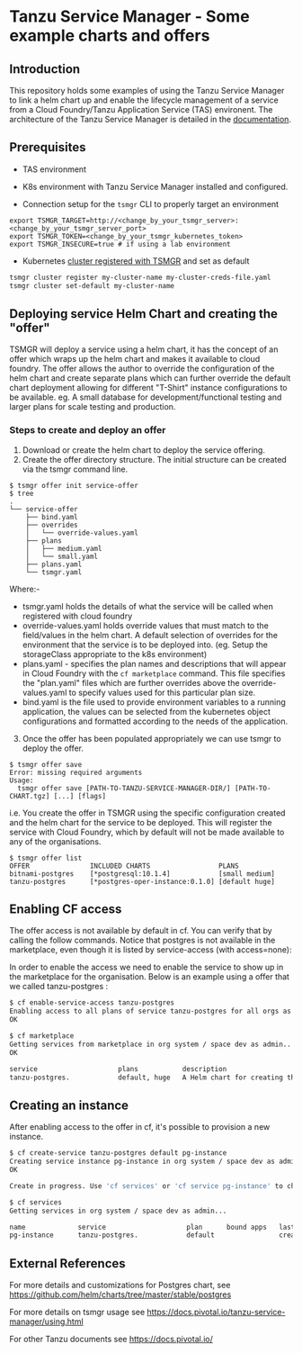 # Tanzu Service Manager - Some example charts and offers

## Introduction

This repository holds some examples of using the Tanzu Service Manager to link a helm chart up and enable the lifecycle management of a service from a Cloud Foundry/Tanzu Application Service (TAS) environent. The architecture of the Tanzu Service Manager is detailed in the [documentation](https://docs.pivotal.io/tanzu-service-manager/index.html).


## Prerequisites

- TAS environment
- K8s environment with Tanzu Service Manager installed and configured.

- Connection setup for the `tsmgr` CLI to properly target an environment

```
export TSMGR_TARGET=http://<change_by_your_tsmgr_server>:<change_by_your_tsmgr_server_port>
export TSMGR_TOKEN=<change_by_your_tsmgr_kubernetes_token>
export TSMGR_INSECURE=true # if using a lab environment
```

- Kubernetes [cluster registered with TSMGR](https://docs.pivotal.io/tanzu-service-manager/managing-clusters.html) and set as default

```bash
tsmgr cluster register my-cluster-name my-cluster-creds-file.yaml
tsmgr cluster set-default my-cluster-name
```

## Deploying service Helm Chart and creating the "offer"
TSMGR will deploy a service using a helm chart, it has the concept of an offer which wraps up the helm chart and makes it available to cloud foundry.  The offer allows the author to override the configuration of the helm chart and create separate plans which can further override the default chart deployment allowing for different "T-Shirt" instance configurations to be available.  eg.  A small database for development/functional testing and larger plans for scale testing and production.

### Steps to create and deploy an offer
1. Download or create the helm chart to deploy the service offering.
2. Create the offer directory structure.  The initial structure can be created via the tsmgr command line.
```
$ tsmgr offer init service-offer
$ tree
.
└── service-offer
    ├── bind.yaml
    ├── overrides
    │   └── override-values.yaml
    ├── plans
    │   ├── medium.yaml
    │   └── small.yaml
    ├── plans.yaml
    └── tsmgr.yaml
```
Where:-
- tsmgr.yaml holds the details of what the service will be called when registered with cloud foundry
- override-values.yaml holds override values that must match to the field/values in the helm chart.  A default selection of overrides for the environment that the service is to be deployed into.  (eg. Setup the storageClass appropriate to the k8s environment)
- plans.yaml - specifies the plan names and descriptions that will appear in Cloud Foundry with the ``cf marketplace`` command. This file specifies the "plan.yaml" files which are further overrides above the override-values.yaml to specify values used for this particular plan size.
- bind.yaml is the file used to provide environment variables to a running application, the values can be selected from the kubernetes object configurations and formatted according to the needs of the application.

3. Once the offer has been populated appropriately we can use tsmgr to deploy the offer.
```
$ tsmgr offer save
Error: missing required arguments
Usage:
  tsmgr offer save [PATH-TO-TANZU-SERVICE-MANAGER-DIR/] [PATH-TO-CHART.tgz] [...] [flags]
```
i.e. You create the offer in TSMGR using the specific configuration created and the helm chart for the service to be deployed.  This will register the service with Cloud Foundry, which by default will not be made available to any of the organisations.

```
$ tsmgr offer list
OFFER           	INCLUDED CHARTS                	PLANS
bitnami-postgres	[*postgresql:10.1.4]           	[small medium]
tanzu-postgres  	[*postgres-oper-instance:0.1.0]	[default huge]
```

## Enabling CF access

The offer access is not available by default in cf. You can verify that by calling the follow commands.
Notice that postgres is not available in the marketplace, even though it is listed by service-access (with access=none):

In order to enable the access we need to enable the service to show up in the marketplace for the organisation.  Below is an example using a offer that we called tanzu-postgres :

```bash
$ cf enable-service-access tanzu-postgres
Enabling access to all plans of service tanzu-postgres for all orgs as admin...
OK

$ cf marketplace
Getting services from marketplace in org system / space dev as admin...
OK

service                    plans           description                                                                         broker
tanzu-postgres.            default, huge   A Helm chart for creating the Tanzu Postgress Operator for Kubernetes instance.     tanzu-service-manager
```

## Creating an instance

After enabling access to the offer in cf, it's possible to provision a new instance.

```bash
$ cf create-service tanzu-postgres default pg-instance
Creating service instance pg-instance in org system / space dev as admin...
OK

Create in progress. Use 'cf services' or 'cf service pg-instance' to check operation status.

$ cf services
Getting services in org system / space dev as admin...

name             service                    plan      bound apps   last operation     broker                  upgrade available
pg-instance      tanzu-postgres.            default                create succeeded   tanzu-service-manager   no
```

## External References

For more details and customizations for Postgres chart, see https://github.com/helm/charts/tree/master/stable/postgres

For more details on tsmgr usage see https://docs.pivotal.io/tanzu-service-manager/using.html

For other Tanzu documents see https://docs.pivotal.io/
